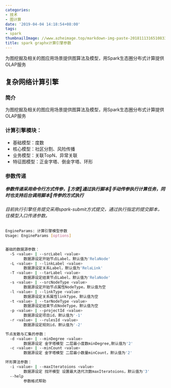 ```yaml
---
categories:
- 技术
- 图计算
date: '2019-04-04 14:18:54+08:00'
tags:
- spark
thumbnailImage: //www.azheimage.top/markdown-img-paste-2018111316510833.png
title: spark graphx计算引擎参数
---
```

为图挖掘及相关的图应用场景提供图算法及模型，用Spark生态圈分布式计算提供OLAP服务
<!--more-->
## 复杂网络计算引擎

### 简介
为图挖掘及相关的图应用场景提供图算法及模型，用Spark生态圈分布式计算提供OLAP服务

### 计算引擎模块：
- 基础模型：度数
- 核心模型：社区分割、风险传播
- 业务模型：关联TopN、异常关联
- 特征图模型：正金字塔、倒金字塔、环形

### 参数传递
##### 参数传递采用命令行方式传参，方便通过执行脚本手动传参执行计算任务，同时也支持后台调用脚本传参的方式执行
###### 目前执行引擎任务提交采用spark-submit方式提交，通过执行指定的提交脚本，往模型入口传递参数。

```bash
EngineParams: 计算引擎模型参数
Usage: EngineParams [options]


基础的数据源参数：
  -S <value> | --srcLabel <value>
        数据源设定开始节点Label，默认值为'RelaNode'
  -L <value> | --linkLabel <value>
        数据源设定关系Label，默认值为'RelaLink'
  -T <value> | --tarLabel <value>
        数据源设定结束节点Label，默认值为'RelaNode'
  -s <value> | --srcNodeType <value>
        数据源设定开始节点属性NodeType，默认值为空
  -l <value> | --linkType <value>
        数据源设定关系属性linkType，默认值为空
  -t <value> | --tarNodeType <value>
        数据源设定结束节点NodeType，默认值为空
  -p <value> | --projectId <value>
        数据源设定项目id，默认值为'-1'
  -r <value> | --rulesId <value>
        数据源设定规则id，默认值为'-2'

节点发散与汇集的参数：
  -d <value> | --minDegree <value>
        数据源设定 金字塔模型 二层最小度数minDegree,默认值为'2'
  -c <value> | --minCount <value>
        数据源设定 金字塔模型 二层最小数量minCount，默认值为'2'

环形算法参数：
  -i <value> | --maxIteratoions <value>
        数据源设定 找环模型 设置最大迭代次数maxIteratoions，默认值为'3'
  --help
        参数格式帮助

```
